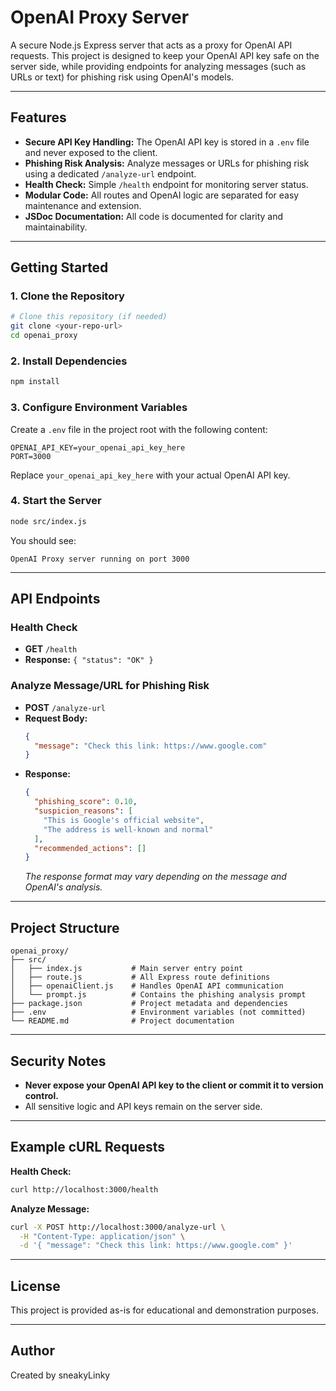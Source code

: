 # OpenAI Proxy Server

A secure Node.js Express server that acts as a proxy for OpenAI API requests. This project is designed to keep your OpenAI API key safe on the server side, while providing endpoints for analyzing messages (such as URLs or text) for phishing risk using OpenAI's models.

---

## Features
- **Secure API Key Handling:** The OpenAI API key is stored in a `.env` file and never exposed to the client.
- **Phishing Risk Analysis:** Analyze messages or URLs for phishing risk using a dedicated `/analyze-url` endpoint.
- **Health Check:** Simple `/health` endpoint for monitoring server status.
- **Modular Code:** All routes and OpenAI logic are separated for easy maintenance and extension.
- **JSDoc Documentation:** All code is documented for clarity and maintainability.

---

## Getting Started

### 1. Clone the Repository
```bash
# Clone this repository (if needed)
git clone <your-repo-url>
cd openai_proxy
```

### 2. Install Dependencies
```bash
npm install
```

### 3. Configure Environment Variables
Create a `.env` file in the project root with the following content:
```env
OPENAI_API_KEY=your_openai_api_key_here
PORT=3000
```
Replace `your_openai_api_key_here` with your actual OpenAI API key.

### 4. Start the Server
```bash
node src/index.js
```
You should see:
```
OpenAI Proxy server running on port 3000
```

---

## API Endpoints

### Health Check
- **GET** `/health`
- **Response:** `{ "status": "OK" }`

### Analyze Message/URL for Phishing Risk
- **POST** `/analyze-url`
- **Request Body:**
  ```json
  {
    "message": "Check this link: https://www.google.com"
  }
  ```
- **Response:**
  ```json
  {
    "phishing_score": 0.10,
    "suspicion_reasons": [
      "This is Google's official website",
      "The address is well-known and normal"
    ],
    "recommended_actions": []
  }
  ```
  *The response format may vary depending on the message and OpenAI's analysis.*

---

## Project Structure
```
openai_proxy/
├── src/
│   ├── index.js           # Main server entry point
│   ├── route.js           # All Express route definitions
│   ├── openaiClient.js    # Handles OpenAI API communication
│   └── prompt.js          # Contains the phishing analysis prompt
├── package.json           # Project metadata and dependencies
├── .env                   # Environment variables (not committed)
└── README.md              # Project documentation
```

---

## Security Notes
- **Never expose your OpenAI API key to the client or commit it to version control.**
- All sensitive logic and API keys remain on the server side.

---

## Example cURL Requests

**Health Check:**
```bash
curl http://localhost:3000/health
```

**Analyze Message:**
```bash
curl -X POST http://localhost:3000/analyze-url \
  -H "Content-Type: application/json" \
  -d '{ "message": "Check this link: https://www.google.com" }'
```

---

## License
This project is provided as-is for educational and demonstration purposes.

---

## Author
Created by sneakyLinky
